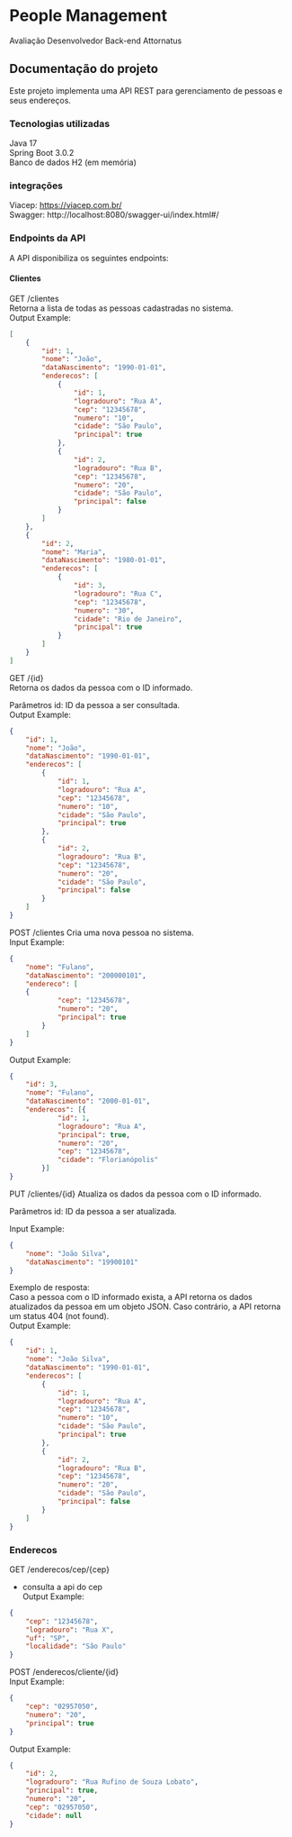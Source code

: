 # People Management
Avaliação Desenvolvedor Back-end Attornatus

## Documentação do projeto
Este projeto implementa uma API REST para gerenciamento de pessoas e seus endereços.

### Tecnologias utilizadas
Java 17<br>
Spring Boot 3.0.2<br>
Banco de dados H2 (em memória)
### integrações
Viacep: https://viacep.com.br/ <br>
Swagger: http://localhost:8080/swagger-ui/index.html#/
### Endpoints da API
A API disponibiliza os seguintes endpoints:

#### Clientes
GET /clientes<br>
Retorna a lista de todas as pessoas cadastradas no sistema.<br>
Output Example:
```json
[
    {
        "id": 1,
        "nome": "João",
        "dataNascimento": "1990-01-01",
        "enderecos": [
            {
                "id": 1,
                "logradouro": "Rua A",
                "cep": "12345678",
                "numero": "10",
                "cidade": "São Paulo",
                "principal": true
            },
            {
                "id": 2,
                "logradouro": "Rua B",
                "cep": "12345678",
                "numero": "20",
                "cidade": "São Paulo",
                "principal": false
            }
        ]
    },
    {
        "id": 2,
        "nome": "Maria",
        "dataNascimento": "1980-01-01",
        "enderecos": [
            {
                "id": 3,
                "logradouro": "Rua C",
                "cep": "12345678",
                "numero": "30",
                "cidade": "Rio de Janeiro",
                "principal": true
            }
        ]
    }
]
```
GET /{id}<br>
Retorna os dados da pessoa com o ID informado.

Parâmetros
id: ID da pessoa a ser consultada.<br>
Output Example:
```json
{
    "id": 1,
    "nome": "João",
    "dataNascimento": "1990-01-01",
    "enderecos": [
        {
            "id": 1,
            "logradouro": "Rua A",
            "cep": "12345678",
            "numero": "10",
            "cidade": "São Paulo",
            "principal": true
        },
        {
            "id": 2,
            "logradouro": "Rua B",
            "cep": "12345678",
            "numero": "20",
            "cidade": "São Paulo",
            "principal": false
        }
    ]
}
```
POST /clientes
Cria uma nova pessoa no sistema.
<br>
Input Example:
```json
{
    "nome": "Fulano",
    "dataNascimento": "200000101",
    "endereco": [
    {
            "cep": "12345678",
            "numero": "20",
            "principal": true
		}
    ]
}
```
Output Example:
```json
{
    "id": 3,
    "nome": "Fulano",
    "dataNascimento": "2000-01-01",
    "enderecos": [{
			"id": 1,
			"logradouro": "Rua A",
			"principal": true,
			"numero": "20",
			"cep": "12345678",
			"cidade": "Florianópolis"
		}]
}
```
PUT /clientes/{id}
Atualiza os dados da pessoa com o ID informado.

Parâmetros
id: ID da pessoa a ser atualizada.<br>

Input Example:
```json
{
    "nome": "João Silva",
    "dataNascimento": "19900101"
}
```
Exemplo de resposta:<br>
Caso a pessoa com o ID informado exista, a API retorna os dados atualizados da pessoa em um objeto JSON. Caso contrário, a API retorna um status 404 (not found).<br>
Output Example:
```json
{
    "id": 1,
    "nome": "João Silva",
    "dataNascimento": "1990-01-01",
    "enderecos": [
        {
            "id": 1,
            "logradouro": "Rua A",
            "cep": "12345678",
            "numero": "10",
            "cidade": "São Paulo",
            "principal": true
        },
        {
            "id": 2,
            "logradouro": "Rua B",
            "cep": "12345678",
            "numero": "20",
            "cidade": "São Paulo",
            "principal": false
        }
    ]
}
```
### Enderecos
GET /enderecos/cep/{cep}
- consulta a api do cep <br>
Output Example:
```json
{
	"cep": "12345678",
	"logradouro": "Rua X",
	"uf": "SP",
	"localidade": "São Paulo"
}
```
POST /enderecos/cliente/{id} <br>
Input Example:
```json
{
	"cep": "02957050",
	"numero": "20",
	"principal": true
}
```
Output Example:
```json
{
	"id": 2,
	"logradouro": "Rua Rufino de Souza Lobato",
	"principal": true,
	"numero": "20",
	"cep": "02957050",
	"cidade": null
}
```
